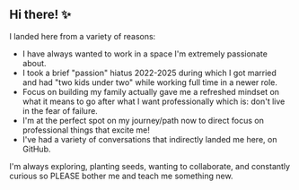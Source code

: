 ## Hi there! ✨

I landed here from a variety of reasons:
- I have always wanted to work in a space I'm extremely passionate about. 
- I took a brief "passion" hiatus 2022-2025 during which I got married and had "two kids under two" while working full time in a newer role.
- Focus on building my family actually gave me a refreshed mindset on what it means to go after what I want professionally which is: don't live in the fear of failure.
- I'm at the perfect spot on my journey/path now to direct focus on professional things that excite me!
- I've had a variety of conversations that indirectly landed me here, on GitHub.

I'm always exploring, planting seeds, wanting to collaborate, and constantly curious so PLEASE bother me and teach me something new.
